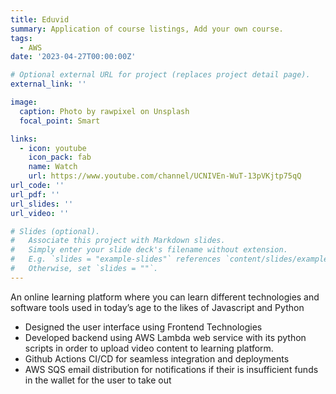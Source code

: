 ```yaml
---
title: Eduvid
summary: Application of course listings, Add your own course.
tags:
  - AWS
date: '2023-04-27T00:00:00Z'

# Optional external URL for project (replaces project detail page).
external_link: ''

image:
  caption: Photo by rawpixel on Unsplash
  focal_point: Smart

links:
  - icon: youtube
    icon_pack: fab
    name: Watch
    url: https://www.youtube.com/channel/UCNIVEn-WuT-13pVKjtp75qQ
url_code: ''
url_pdf: ''
url_slides: ''
url_video: ''

# Slides (optional).
#   Associate this project with Markdown slides.
#   Simply enter your slide deck's filename without extension.
#   E.g. `slides = "example-slides"` references `content/slides/example-slides.md`.
#   Otherwise, set `slides = ""`.
---
```

 An online learning platform where you can learn different technologies and software tools used in today’s age to the likes of
Javascript and Python
- Designed the user interface using Frontend Technologies
- Developed backend using AWS Lambda web service with its python scripts in order to upload video content to learning
platform.
- Github Actions CI/CD for seamless integration and deployments
- AWS SQS email distribution for notifications if their is insufficient funds in the wallet for the user to take out
